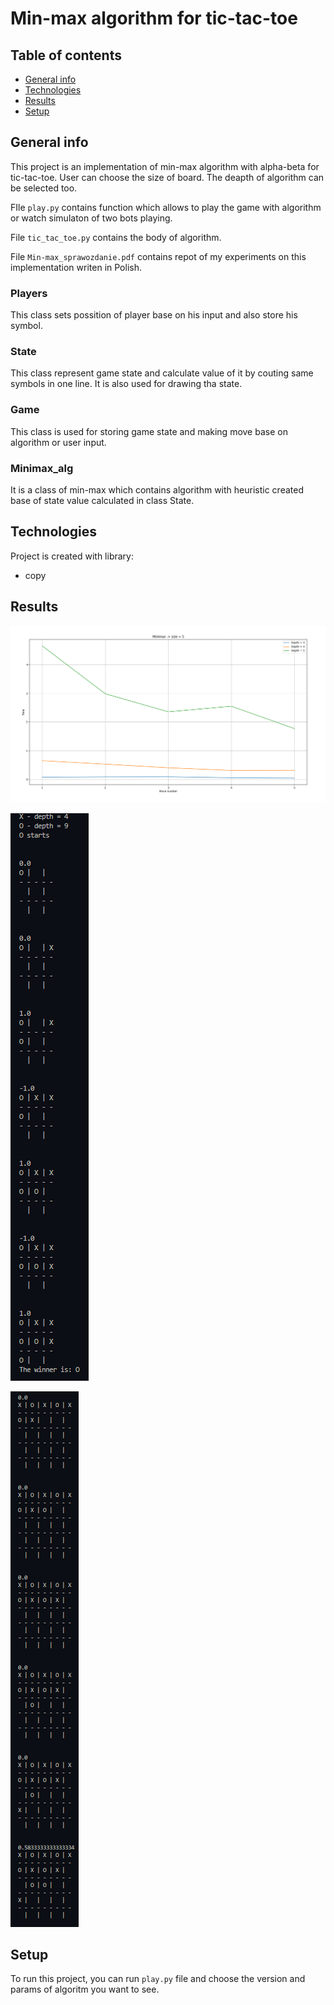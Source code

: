 # Min-max algorithm for tic-tac-toe

## Table of contents
* [General info](#general-info)
* [Technologies](#technologies)
* [Results](#results)
* [Setup](#setup)

## General info
This project is an implementation of min-max algorithm with alpha-beta for tic-tac-toe. User can choose the size of board. The deapth of algorithm can be selected too.

FIle `play.py` contains function which allows to play the game with algorithm or watch simulaton of two bots playing.

File `tic_tac_toe.py` contains the body of algorithm.

File `Min-max_sprawozdanie.pdf` contains repot of my experiments on this implementation writen in Polish.

### Players

This class sets possition of player base on his input and also store his symbol.

### State

This class represent game state and calculate value of it by couting same symbols in one line. It is also used for drawing tha state.

### Game

This class is used for storing game state and making move base on algorithm or user input.

### Minimax_alg

It is a class of min-max which contains algorithm with heuristic created base of state value calculated in class State.
	
## Technologies
Project is created with library:
* copy


## Results
![Time](./images/time.png)

![3x3](./images/4v9.png)

![5x5](./images/2v6.2.png)
	
## Setup
To run this project, you can run `play.py` file and choose the version and params of algoritm you want to see.
